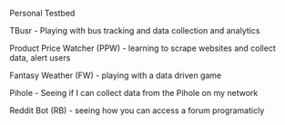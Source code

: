 Personal Testbed

TBusr - Playing with bus tracking and data collection and analytics

Product Price Watcher (PPW) - learning to scrape websites and collect data, alert users

Fantasy Weather (FW) - playing with a data driven game

Pihole - Seeing if I can collect data from the Pihole on my network

Reddit Bot (RB) - seeing how you can access a forum programaticly
